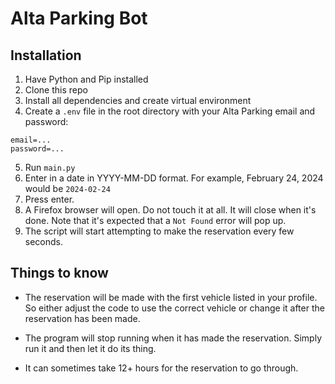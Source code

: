 # Alta Parking Bot

## Installation

1. Have Python and Pip installed
2. Clone this repo
3. Install all dependencies and create virtual environment
4. Create a `.env` file in the root directory with your Alta Parking email and password:

```
email=...
password=...
```
5. Run `main.py`
6. Enter in a date in YYYY-MM-DD format. For example, February 24, 2024 would be `2024-02-24`
7. Press enter.
8. A Firefox browser will open. Do not touch it at all. It will close when it's done. Note that it's expected that a `Not Found` error will pop up.
9. The script will start attempting to make the reservation every few seconds.


## Things to know

* The reservation will be made with the first vehicle listed in your profile. So either adjust the code to use the correct vehicle or change it after the reservation has been made.

* The program will stop running when it has made the reservation. Simply run it and then let it do its thing.

* It can sometimes take 12+ hours for the reservation to go through.